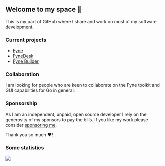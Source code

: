 ## Welcome to my space 👋

This is my part of GitHub where I share and work on most of my software development.

### Current projects

* [Fyne](https://github.com/fyne-io/fyne)
* [FyneDesk](https://github.com/fyne-io/fynedesk)
* [Fyne Builder](https://github.com/andydotxyz/fynebuilder)

### Collaboration

I am looking for people who are keen to collaborate on the Fyne toolkit and GUI capabilities for Go in general.

### Sponsorship

As I am an independent, unpaid, open source developer I rely on the generosity of my sponsors to pay the bills.
If you like my work please consider [sponsoring me](https://github.com/sponsors/andydotxyz).

Thank you so much ❤️!

### Some statistics

![](https://github-profile-trophy.vercel.app/?username=andydotxyz&column=8&theme=nord)

<!--
**andydotxyz/andydotxyz** is a ✨ _special_ ✨ repository because its `README.md` (this file) appears on your GitHub profile.

Here are some ideas to get you started:

- 💬 Ask me about ...
- 📫 How to reach me: ...
- ⚡ Fun fact: ...
-->
